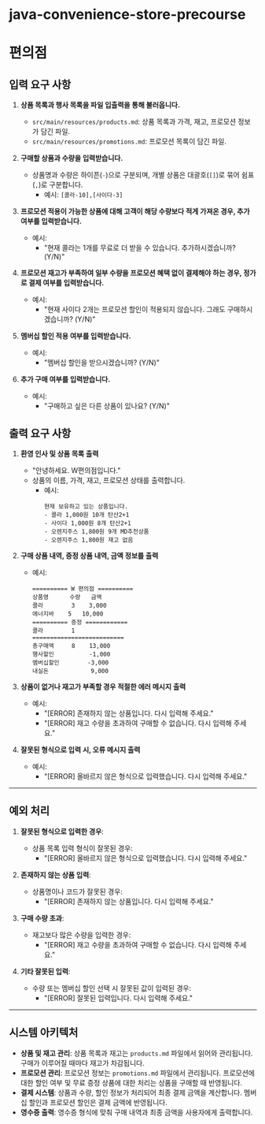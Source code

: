 # java-convenience-store-precourse

# 편의점

## 입력 요구 사항

1. **상품 목록과 행사 목록을 파일 입출력을 통해 불러옵니다.**
    - `src/main/resources/products.md`: 상품 목록과 가격, 재고, 프로모션 정보가 담긴 파일.
    - `src/main/resources/promotions.md`: 프로모션 목록이 담긴 파일.

2. **구매할 상품과 수량을 입력받습니다.**
    - 상품명과 수량은 하이픈(`-`)으로 구분되며, 개별 상품은 대괄호(`[]`)로 묶어 쉼표(`,`)로 구분합니다.
        - 예시: `[콜라-10],[사이다-3]`

3. **프로모션 적용이 가능한 상품에 대해 고객이 해당 수량보다 적게 가져온 경우, 추가 여부를 입력받습니다.**
    - 예시:
        - "현재 콜라는 1개를 무료로 더 받을 수 있습니다. 추가하시겠습니까? (Y/N)"

4. **프로모션 재고가 부족하여 일부 수량을 프로모션 혜택 없이 결제해야 하는 경우, 정가로 결제 여부를 입력받습니다.**
    - 예시:
        - "현재 사이다 2개는 프로모션 할인이 적용되지 않습니다. 그래도 구매하시겠습니까? (Y/N)"

5. **멤버십 할인 적용 여부를 입력받습니다.**
    - 예시:
        - "멤버십 할인을 받으시겠습니까? (Y/N)"

6. **추가 구매 여부를 입력받습니다.**
    - 예시:
        - "구매하고 싶은 다른 상품이 있나요? (Y/N)"

## 출력 요구 사항

1. **환영 인사 및 상품 목록 출력**
    - "안녕하세요. W편의점입니다."
    - 상품의 이름, 가격, 재고, 프로모션 상태를 출력합니다.
        - 예시:
          ```
          현재 보유하고 있는 상품입니다.
          - 콜라 1,000원 10개 탄산2+1
          - 사이다 1,000원 8개 탄산2+1
          - 오렌지주스 1,800원 9개 MD추천상품
          - 오렌지주스 1,800원 재고 없음
          ```

2. **구매 상품 내역, 증정 상품 내역, 금액 정보를 출력**
    - 예시:
      ```
      ========== W 편의점 ==========
      상품명      수량   금액
      콜라        3    3,000
      에너지바    5   10,000
      ========== 증정 ============
      콜라        1
      ==========================
      총구매액     8    13,000
      행사할인          -1,000
      멤버십할인        -3,000
      내실돈            9,000
      ```

3. **상품이 없거나 재고가 부족할 경우 적절한 에러 메시지 출력**
    - 예시:
        - "[ERROR] 존재하지 않는 상품입니다. 다시 입력해 주세요."
        - "[ERROR] 재고 수량을 초과하여 구매할 수 없습니다. 다시 입력해 주세요."

4. **잘못된 형식으로 입력 시, 오류 메시지 출력**
    - 예시:
        - "[ERROR] 올바르지 않은 형식으로 입력했습니다. 다시 입력해 주세요."

---

## 예외 처리

1. **잘못된 형식으로 입력한 경우**:
    - 상품 목록 입력 형식이 잘못된 경우:
        - "[ERROR] 올바르지 않은 형식으로 입력했습니다. 다시 입력해 주세요."

2. **존재하지 않는 상품 입력**:
    - 상품명이나 코드가 잘못된 경우:
        - "[ERROR] 존재하지 않는 상품입니다. 다시 입력해 주세요."

3. **구매 수량 초과**:
    - 재고보다 많은 수량을 입력한 경우:
        - "[ERROR] 재고 수량을 초과하여 구매할 수 없습니다. 다시 입력해 주세요."

4. **기타 잘못된 입력**:
    - 수량 또는 멤버십 할인 선택 시 잘못된 값이 입력된 경우:
        - "[ERROR] 잘못된 입력입니다. 다시 입력해 주세요."

---

## 시스템 아키텍처

- **상품 및 재고 관리**: 상품 목록과 재고는 `products.md` 파일에서 읽어와 관리됩니다. 구매가 이루어질 때마다 재고가 차감됩니다.
- **프로모션 관리**: 프로모션 정보는 `promotions.md` 파일에서 관리됩니다. 프로모션에 대한 할인 여부 및 무료 증정 상품에 대한 처리는 상품을 구매할 때 반영됩니다.
- **결제 시스템**: 상품과 수량, 할인 정보가 처리되어 최종 결제 금액을 계산합니다. 멤버십 할인과 프로모션 할인은 결제 금액에 반영됩니다.
- **영수증 출력**: 영수증 형식에 맞춰 구매 내역과 최종 금액을 사용자에게 출력합니다.
